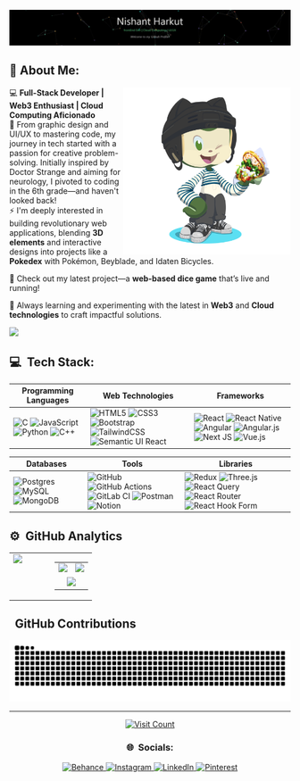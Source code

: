 [![](https://raw.githubusercontent.com/nishantharkut/nishantharkut/master/github.gif)](https://youtu.be/EbHhQfTvMSA?si=Ym81uq9-19YTiH10)

## 💫 About Me:

<!-- I’m currently working on Full-stack Web development and on my DSA skills<br>I’m looking to collaborate on open source projects.<br>I’m looking for help with Web3 development and cloud computing<br>I’m currently learning Advanced React.js and Next.js<br>Ask me about UI/UX and Graphic Design<br>Fun fact : I watch cartoons and play basketball for the extra time -->
<img align="right" src="./octocat-1726053289693.png" width="300">

💻 **Full-Stack Developer | Web3 Enthusiast | Cloud Computing Aficionado**<br>
🎨 From graphic design and UI/UX to mastering code, my journey in tech started with a passion for creative problem-solving. Initially inspired by Doctor Strange and aiming for neurology, I pivoted to coding in the 6th grade—and haven't looked back!<br>
⚡ I'm deeply interested in building revolutionary web applications, blending **3D elements** and interactive designs into projects like a **Pokedex** with Pokémon, Beyblade, and Idaten Bicycles.

🎲 Check out my latest project—a **web-based dice game** that’s live and running!

🚀 Always learning and experimenting with the latest in **Web3** and **Cloud technologies** to craft impactful solutions.

<a href="https://www.youtube.com/watch?v=dQw4w9WgXcQ"><img src="https://user-images.githubusercontent.com/line.gif"></a>
## 💻 &nbsp;Tech Stack:

| **Programming Languages**                                                                                                 | **Web Technologies**                                                                                                 | **Frameworks**                                                                                                    |
|----------------------------------------------------------------------------------------------------------------------------|---------------------------------------------------------------------------------------------------------------------|-------------------------------------------------------------------------------------------------------------------|
| ![C](https://img.shields.io/badge/-C-000?&logo=C&logoColor=green) ![JavaScript](https://img.shields.io/badge/-JavaScript-000?&logo=JavaScript&logoColor=green) ![Python](https://img.shields.io/badge/-Python-000?&logo=Python&logoColor=green) ![C++](https://img.shields.io/badge/-C++-000?&logo=c%2b%2b&logoColor=00599C&logoColor=green) | ![HTML5](https://img.shields.io/badge/-HTML5-000?&logo=HTML5&logoColor=green) ![CSS3](https://img.shields.io/badge/-CSS3-000?&logo=CSS3&logoColor=green) ![Bootstrap](https://img.shields.io/badge/-bootstrap-000?&logo=bootstrap&logoColor=green) ![TailwindCSS](https://img.shields.io/badge/-tailwindcss-000?&logo=tailwindcss&logoColor=green) ![Semantic UI React](https://img.shields.io/badge/-Semantic%20UI%20React-000?&logo=Semantic%20UI%20React&logoColor=green) | ![React](https://img.shields.io/badge/-react-000?&logo=react&logoColor=green) ![React Native](https://img.shields.io/badge/-react_native-000?&logo=react_native&logoColor=green) ![Angular](https://img.shields.io/badge/-angular-000?&logo=angular&logoColor=green) ![Angular.js](https://img.shields.io/badge/-angular.js-000?&logo=angular.js&logoColor=green) ![Next JS](https://img.shields.io/badge/-Next.js-black?logo=next.js&logoColor=green) ![Vue.js](https://img.shields.io/badge/-vue.js-000?&logo=vuedotjs&logoColor=green) |


| **Databases**                                                                                                 | **Tools**                                                                                                            | **Libraries**                                                                                                      |
|----------------------------------------------------------------------------------------------------------------|----------------------------------------------------------------------------------------------------------------------|--------------------------------------------------------------------------------------------------------------------|
| ![Postgres](https://img.shields.io/badge/-postgres-000?&logo=postgres&logoColor=green) ![MySQL](https://img.shields.io/badge/-mysql-000?&logo=mysql&logoColor=green) ![MongoDB](https://img.shields.io/badge/-MongoDB-000?&logo=mongodb&logoColor=green) | ![GitHub](https://img.shields.io/badge/-github-000?&logo=github&logoColor=green) ![GitHub Actions](https://img.shields.io/badge/-github%20actions-000?&logo=githubactions&logoColor=green) ![GitLab CI](https://img.shields.io/badge/-gitlab%20CI-000?&logo=gitlab&logoColor=green) ![Postman](https://img.shields.io/badge/-postman-000?&logo=postman&logoColor=green) ![Notion](https://img.shields.io/badge/-notion-000?&logo=notion&logoColor=green) | ![Redux](https://img.shields.io/badge/-redux-000?&logo=redux&logoColor=green) ![Three.js](https://img.shields.io/badge/-threejs-000?&logo=three.js&logoColor=green) ![React Query](https://img.shields.io/badge/-React%20Query-000?&logo=react%20query&logoColor=green) ![React Router](https://img.shields.io/badge/-React_Router-000?&logo=react-router&logoColor=green) ![React Hook Form](https://img.shields.io/badge/-React%20Hook%20Form-000?&logo=reacthookform&logoColor=green) |

## ⚙️ &nbsp;GitHub Analytics

<p align="center">
  <table style="width: 100%; border-spacing: 10px;">
    <tr>
      <!-- Spotify section on the left -->
      <td style="width: 50%; vertical-align: top;">
        <a href="https://spotify-github-profile.kittinanx.com/api/view.svg?uid=315bp2gyhwrdoe6ibebill4elzmy&redirect=true">
          <img src="https://spotify-github-profile.kittinanx.com/api/view.svg?uid=315bp2gyhwrdoe6ibebill4elzmy&cover_image=true&theme=default&show_offline=false&background_color=121212&interchange=true&bar_color_cover=true" style="width: 300px; max-width: 100%;" />
        </a>
      </td>
      <!-- Stats section on the right -->
      <td style="width: 50%; vertical-align: top;">
        <table style="width: 100%; border-spacing: 5px;">
          <tr>
            <!-- First row with two stats side by side -->
            <td style="width: 50%;">
              <a href="https://github.com/nishantharkut">
                <img src="https://github-readme-stats.vercel.app/api?username=nishantharkut&theme=chartreuse-dark&show_icons=true" style="width: 275px; max-width: 100%;" />
              </a>
            </td>
            <td style="width: 50%;">
              <a href="https://github.com/nishantharkut">
                <img src="https://github-readme-stats.vercel.app/api/top-langs/?username=nishantharkut&theme=chartreuse-dark&show_icons=true&layout=compact" style="width: 200px; max-width: 100%;" />
              </a>
            </td>
          </tr>
          <!-- Second row with one stat spanning the entire width -->
          <tr>
            <td colspan="2" align="center">
              <a href="https://github.com/nishantharkut">
                <img src="https://github-readme-streak-stats.herokuapp.com/?user=nishantharkut&theme=chartreuse-dark" style="width: 300px; max-width: 100%; align:center;" />
              </a>
            </td>
          </tr>
        </table>
      </td>
    </tr>
  </table>
</p>

## &nbsp; GitHub Contributions
<p align="center">
  <img src="https://raw.githubusercontent.com/nishantharkut/nishantharkut/output/snake.svg" alt="Snake animation" style="max-width: 100%;" />
</p>



<!--
![](https://github-profile-trophy.vercel.app/?username=nishantharkut&theme=react&no-frame=false&no-bg=true&margin-w=4)
-->

---
<p align="center">
  <a href="https://visitcount.itsvg.in">
    <img src="https://visitcount.itsvg.in/api?id=nishantharkut&icon=5&color=3" alt="Visit Count" />
  </a>
</p>

<h3 align="center">🌐 &nbsp;Socials:</h3>
<p align="center">
  <a href="https://behance.net/nishantharkut">
    <img src="https://img.shields.io/badge/Behance-1769ff?logo=behance&logoColor=white" alt="Behance" />
  </a>
  <a href="https://instagram.com/nishant.harkut/">
    <img src="https://img.shields.io/badge/Instagram-%23E4405F.svg?logo=Instagram&logoColor=white" alt="Instagram" />
  </a>
  <a href="https://linkedin.com/in/nishant-harkut/">
    <img src="https://img.shields.io/badge/LinkedIn-%230077B5.svg?logo=linkedin&logoColor=white" alt="LinkedIn" />
  </a>
  <a href="https://pinterest.com/nhnishantharkut/">
    <img src="https://img.shields.io/badge/Pinterest-%23E60023.svg?logo=Pinterest&logoColor=white" alt="Pinterest" />
  </a>
</p>

